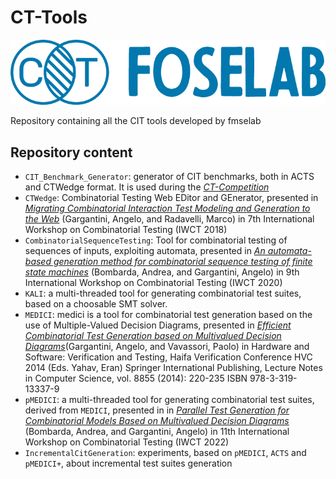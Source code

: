 # CT-Tools

![FoselabCTLogo](https://github.com/fmselab/ct-tools/blob/main/img/logo_foselab.png?raw=true)

Repository containing all the CIT tools developed by fmselab

## Repository content

- `CIT_Benchmark_Generator`: generator of CIT benchmarks, both in ACTS and CTWedge format. It is used during the [*CT-Competition*](https://fmselab.github.io/ct-competition/)
- `CTWedge`: Combinatorial Testing Web EDitor and GEnerator, presented in [*Migrating Combinatorial Interaction Test Modeling and Generation to the Web*](https://cs.unibg.it/gargantini/research/abstracts/iwct2018.html)
(Gargantini, Angelo, and Radavelli, Marco) in 7th International Workshop on Combinatorial Testing (IWCT 2018)
- `CombinatorialSequenceTesting`: Tool for combinatorial testing of sequences of inputs, exploiting automata, presented in [*An automata-based generation method for combinatorial sequence testing of finite state machines*](https://cs.unibg.it/gargantini/research/papers/IWCT2020.pdf)
(Bombarda, Andrea, and Gargantini, Angelo) in 9th International Workshop on Combinatorial Testing (IWCT 2020)
- `KALI`: a multi-threaded tool for generating combinatorial test suites, based on a choosable SMT solver.
- `MEDICI`: medici is a tool for combinatorial test generation based on the use of Multiple-Valued Decision Diagrams, presented in [*Efficient Combinatorial Test Generation based on Multivalued Decision Diagrams*](https://cs.unibg.it/gargantini/research/papers/mdd_hvc_postconf.pdf)(Gargantini, Angelo, and Vavassori, Paolo) in Hardware and Software: Verification and Testing, Haifa Verification Conference HVC 2014 (Eds. Yahav, Eran) Springer International Publishing, Lecture Notes in Computer Science, vol. 8855 (2014): 220-235 ISBN 978-3-319-13337-9
- `pMEDICI`: a multi-threaded tool for generating combinatorial test suites, derived from `MEDICI`, presented in in [*Parallel Test Generation for Combinatorial Models
Based on Multivalued Decision Diagrams*]()
(Bombarda, Andrea, and Gargantini, Angelo) in 11th International Workshop on Combinatorial Testing (IWCT 2022)
- `IncrementalCitGeneration`: experiments, based on `pMEDICI`, `ACTS` and `pMEDICI+`, about incremental test suites generation
